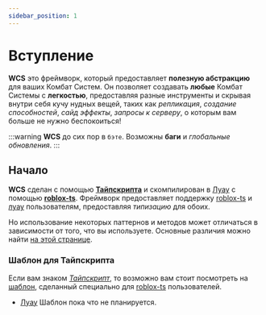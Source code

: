 ```yaml
---
sidebar_position: 1
---
```


# Вступление  

**WCS** это фреймворк, который предоставляет **полезную абстракцию** для ваших Комбат Систем.
Он позволяет создавать **любые** Комбат Системы с **легкостью**, предоставляя разные инструменты и скрывая внутри себя кучу нудных вещей, таких как *репликация*,
*создание способностей*, *сайд эффекты*, *запросы к серверу*, о которым вам больше не нужно беспокоиться!

:::warning
**WCS** до сих пор в `бэте`. Возможны **баги** и *глобальные обновления*.
:::

## Начало

**WCS** сделан с помощью **[Тайпскрипта](https://typescriptlang.org/)** и скомпилирован в [Луау](https://luau-lang.org/) 
с помощью **[roblox-ts](https://roblox-ts.com/)**. Фреймворк предоставляет поддержку
[roblox-ts](https://roblox-ts.com/) и [луау](https://luau-lang.org/) пользователям,
предоставляя *типизацию* для обоих.

Но использование некоторых паттернов и методов может отличаться в зависимости от того,
что вы используете. Основные различия можно найти [на этой странице](./extras//differences.md).

### Шаблон для Тайпскрипта
Если вам знаком *[Тайпскрипт](https://typescriptlang.org/)*, то возможно вам стоит посмотреть на [шаблон](https://github.com/g1mmethemoney/WCS-Example),
сделанный специально для [roblox-ts](https://roblox-ts.com/) пользователей.
 - [Луау](https://luau-lang.org/) Шаблон пока что не планируется.